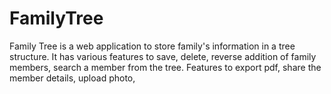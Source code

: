 # FamilyTree
Family Tree is a web application to store family's information in a tree structure. It has various features to save, delete, reverse addition of family members, search a member from the tree. Features to export pdf, share the member details, upload photo,
